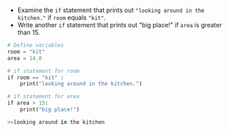 - Examine the `if` statement that prints out `"looking around in the kitchen."` if `room` equals `"kit"`.
- Write another `if` statement that prints out "big place!" if `area` is greater than 15.
```Python
# Define variables
room = "kit"
area = 14.0

# if statement for room
if room == "kit" :
    print("looking around in the kitchen.")

# if statement for area
if area > 15:
    print("big place!")

>>looking around in the kitchen
```